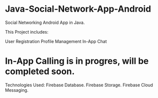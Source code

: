 # Java-Social-Network-App-Android
Social Networking Android App in Java.

This Project includes:

User Registration
Profile Management
In-App Chat

# In-App Calling is in progres, will be completed soon.

Technologies Used:
Firebase Database.
Firebase Storage.
Firebase Cloud Messaging.

